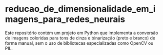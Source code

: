 # reducao_de_dimensionalidade_em_imagens_para_redes_neurais
Este repositório contém um projeto em Python que implementa a conversão de imagens coloridas para tons de cinza e binarização (preto e branco) de forma manual, sem o uso de bibliotecas especializadas como OpenCV ou PIL. 
